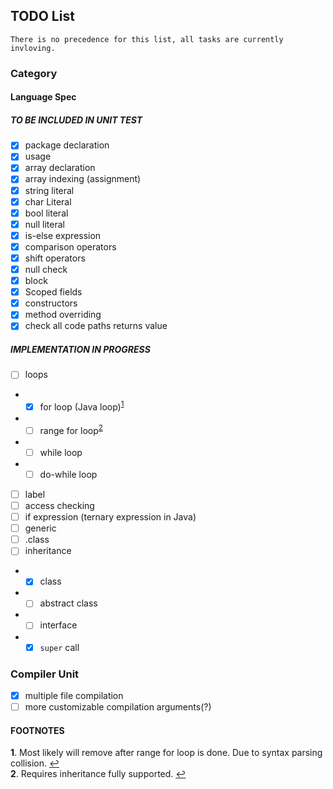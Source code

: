 ## TODO List
``There is no precedence for this list, all tasks are currently invloving.``
### Category
#### Language Spec

##### TO BE INCLUDED IN UNIT TEST

- [x] package declaration
- [x] usage
- [x] array declaration
- [x] array indexing (assignment)
- [x] string literal
- [x] char Literal
- [x] bool literal
- [x] null literal
- [x] is-else expression
- [x] comparison operators
- [x] shift operators
- [x] null check
- [x] block
- [x] Scoped fields
- [x] constructors
- [x] method overriding
- [x] check all code paths returns value

##### IMPLEMENTATION IN PROGRESS

- [ ] loops
- - [x] for loop (Java loop)<sup id="a1">[1](#f1)</sup>
- - [ ] range for loop<sup id="a2">[2](#f2)</sup>
- - [ ] while loop
- - [ ] do-while loop
- [ ] label
- [ ] access checking
- [ ] if expression (ternary expression in Java)
- [ ] generic
- [ ] <type>.class
- [ ] inheritance
- - [x] class
- - [ ] abstract class
- - [ ] interface
- - [x] `super` call

### Compiler Unit

- [x] multiple file compilation
- [ ] more customizable compilation arguments(?)

#### FOOTNOTES
<b id="f1">1</b>. Most likely will remove after range for loop is done. Due to syntax parsing collision. [↩](#a1)  
<b id="f2">2</b>. Requires inheritance fully supported. [↩](#a2)
